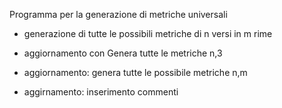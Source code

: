 Programma per la generazione di metriche universali
* generazione di tutte le possibili metriche di n versi in m rime

* aggiornamento con Genera tutte le metriche n,3
* aggiornamento: genera tutte le possibile metriche n,m
* aggirnamento: inserimento commenti
